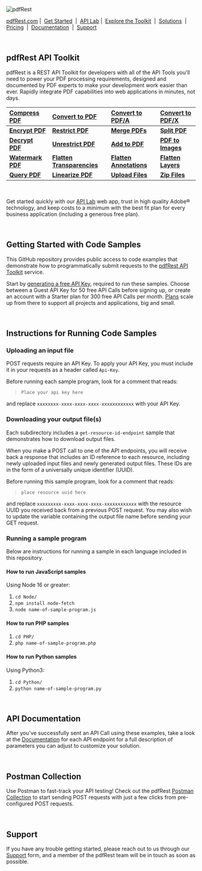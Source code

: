 ![pdfRest](https://cms.pdfrest.com/content/images/2022/11/pdfRest_logo_tag_750_275_light_bg.png)

[pdfRest.com](https://pdfrest.com)&nbsp;|&nbsp; [Get Started](https://pdfrest.com/getstarted) &nbsp;|&nbsp; [API Lab](https://pdfrest.com/apilab)&nbsp;|&nbsp; [Explore the Toolkit](https://pdfrest.com/apitoolkit) &nbsp;|&nbsp; [Solutions](https://pdfrest.com/solutions/) &nbsp;|&nbsp; [Pricing](https://pdfrest.com/pricing) &nbsp;|&nbsp; [Documentation](https://pdfrest.com/documentation.html) &nbsp;|&nbsp; [Support](https://pdfrest.com/support)

<br>

## pdfRest API Toolkit

pdfRest is a REST API Toolkit for developers with all of the API Tools you'll need to power your PDF processing requirements, designed and documented by PDF experts to make your development work easier than ever. Rapidly integrate PDF capabilities into web applications in minutes, not days.

| [Compress PDF](https://pdfrest.com/apitoolkit/compress-pdf/)       | [Convert to PDF](https://pdfrest.com/apitoolkit/convert-to-pdf/)                     | **[Convert to PDF/A](https://pdfrest.com/apitoolkit/convert-to-pdfa/)**            |      [Convert to PDF/X](https://pdfrest.com/apitoolkit/convert-to-pdfx/)             |
| :----------------------------------------------------------------- | :----------------------------------------------------------------------------------- | :----------------------------------------------------------------- | :---------------------------------------------------------------------- |
| **[Encrypt PDF](https://pdfrest.com/apitoolkit/encrypt-pdf/)**     | **[Restrict PDF](https://pdfrest.com/apitoolkit/restrict-pdf/)**                     | **[Merge PDFs](https://pdfrest.com/apitoolkit/merge-pdfs/)**       | **[Split PDF](https://pdfrest.com/apitoolkit/split-pdf/)** | 
| **[Decrypt PDF](https://pdfrest.com/apitoolkit/encrypt-pdf/)**     | **[Unrestrict PDF](https://pdfrest.com/apitoolkit/restrict-pdf/)**                   | **[Add to PDF](https://pdfrest.com/apitoolkit/add-to-pdf/)**       | **[PDF to Images](https://pdfrest.com/apitoolkit/pdf-to-images/)**         |
| **[Watermark PDF](https://pdfrest.com/apitoolkit/watermark-pdf/)** | **[Flatten Transparencies](https://pdfrest.com/apitoolkit/flatten-transparencies/)** | **[Flatten Annotations](https://pdfrest.com/apitoolkit/flatten-annotations/)** | **[Flatten Layers](https://pdfrest.com/apitoolkit/flatten-layers/)** |
**[Query PDF](https://pdfrest.com/apitoolkit/query-pdf/)**           | **[Linearize PDF](https://pdfrest.com/apitoolkit/linearize-pdf/)**   | **[Upload Files](https://pdfrest.com/apitoolkit/upload-files/)**                   | **[Zip Files](https://pdfrest.com/apitoolkit/zip-files/)**

<br>

Get started quickly with our [API Lab](https://pdfrest.com/apilab/) web app, trust in high quality Adobe® technology, and keep costs to a minimum with the best fit plan for every business application (including a generous free plan).

<br>

## Getting Started with Code Samples

This GitHub repository provides public access to code examples that demonstrate how to programmatically submit requests to the [pdfRest API Toolkit](https://pdfrest.com) service.

Start by [generating a free API Key](https://pdfrest.com/getstarted), required to run these samples. Choose between a Guest API Key for 50 free API Calls before signing up, or create an account with a Starter plan for 300 free API Calls per month. [Plans](https://pdfrest.com/pricing) scale up from there to support all projects and applications, big and small.

<br>

## Instructions for Running Code Samples

### Uploading an input file

POST requests require an API Key. To apply your API Key, you must include it in your requests as a header called `Api-Key`.

Before running each sample program, look for a comment that reads:

> `Place your api key here`

and replace `xxxxxxxx-xxxx-xxxx-xxxx-xxxxxxxxxxxx` with your API Key.

### Downloading your output file(s)

Each subdirectory includes a `get-resource-id-endpoint` sample that demonstrates how to download output files.

When you make a POST call to one of the API endpoints, you will receive back a response that includes an ID reference to each resource, including newly uploaded input files and newly generated output files. These IDs are in the form of a universally unique identifier (UUID).

Before running this sample program, look for a comment that reads:

> `place resource uuid here`

and replace `xxxxxxxxx-xxxx-xxxx-xxxx-xxxxxxxxxxxx` with the resource UUID you received back from a previous POST request. You may also wish to update the variable containing the output file name before sending your GET request.

### Running a sample program

Below are instructions for running a sample in each language included in this repository.

#### How to run JavaScript samples

Using Node 16 or greater:

1. `cd Node/`
2. `npm install node-fetch`
3. `node name-of-sample-program.js`

#### How to run PHP samples

1. `cd PHP/`
2. `php name-of-sample-program.php`

#### How to run Python samples

Using Python3:

1. `cd Python/`
2. `python name-of-sample-program.py`

<br>

## API Documentation

After you've successfully sent an API Call using these examples, take a look at the [Documentation](https://pdfrest.com/documentation.html) for each API endpoint for a full description of parameters you can adjust to customize your solution.

<br>

## Postman Collection

Use Postman to fast-track your API testing! Check out the pdfRest [Postman Collection](https://www.postman.com/pdfrest/) to start sending POST requests with just a few clicks from pre-configured POST requests.

<br>

## Support

If you have any trouble getting started, please reach out to us through our [Support](https://pdfrest.com/support) form, and a member of the pdfRest team will be in touch as soon as possible.
